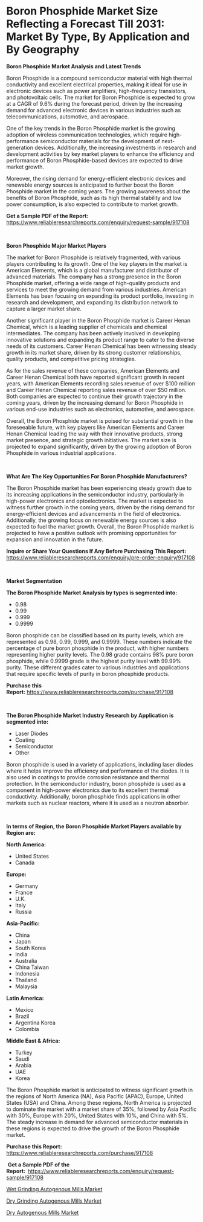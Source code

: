 <p><h1>Boron Phosphide Market Size Reflecting a Forecast Till 2031: Market By Type, By Application and By Geography</h1></p><p><strong>Boron Phosphide Market Analysis and Latest Trends</strong></p>
<p><p>Boron Phosphide is a compound semiconductor material with high thermal conductivity and excellent electrical properties, making it ideal for use in electronic devices such as power amplifiers, high-frequency transistors, and photovoltaic cells. The market for Boron Phosphide is expected to grow at a CAGR of 9.6% during the forecast period, driven by the increasing demand for advanced electronic devices in various industries such as telecommunications, automotive, and aerospace.</p><p>One of the key trends in the Boron Phosphide market is the growing adoption of wireless communication technologies, which require high-performance semiconductor materials for the development of next-generation devices. Additionally, the increasing investments in research and development activities by key market players to enhance the efficiency and performance of Boron Phosphide-based devices are expected to drive market growth.</p><p>Moreover, the rising demand for energy-efficient electronic devices and renewable energy sources is anticipated to further boost the Boron Phosphide market in the coming years. The growing awareness about the benefits of Boron Phosphide, such as its high thermal stability and low power consumption, is also expected to contribute to market growth.</p></p>
<p><strong>Get a Sample PDF of the Report:&nbsp;</strong> <a href="https://www.reliableresearchreports.com/enquiry/request-sample/917108">https://www.reliableresearchreports.com/enquiry/request-sample/917108</a></p>
<p>&nbsp;</p>
<p><strong>Boron Phosphide Major Market Players</strong></p>
<p><p>The market for Boron Phosphide is relatively fragmented, with various players contributing to its growth. One of the key players in the market is American Elements, which is a global manufacturer and distributor of advanced materials. The company has a strong presence in the Boron Phosphide market, offering a wide range of high-quality products and services to meet the growing demand from various industries. American Elements has been focusing on expanding its product portfolio, investing in research and development, and expanding its distribution network to capture a larger market share.</p><p>Another significant player in the Boron Phosphide market is Career Henan Chemical, which is a leading supplier of chemicals and chemical intermediates. The company has been actively involved in developing innovative solutions and expanding its product range to cater to the diverse needs of its customers. Career Henan Chemical has been witnessing steady growth in its market share, driven by its strong customer relationships, quality products, and competitive pricing strategies.</p><p>As for the sales revenue of these companies, American Elements and Career Henan Chemical both have reported significant growth in recent years, with American Elements recording sales revenue of over $100 million and Career Henan Chemical reporting sales revenue of over $50 million. Both companies are expected to continue their growth trajectory in the coming years, driven by the increasing demand for Boron Phosphide in various end-use industries such as electronics, automotive, and aerospace.</p><p>Overall, the Boron Phosphide market is poised for substantial growth in the foreseeable future, with key players like American Elements and Career Henan Chemical leading the way with their innovative products, strong market presence, and strategic growth initiatives. The market size is projected to expand significantly, driven by the growing adoption of Boron Phosphide in various industrial applications.</p></p>
<p>&nbsp;</p>
<p><strong>What Are The Key Opportunities For Boron Phosphide Manufacturers?</strong></p>
<p><p>The Boron Phosphide market has been experiencing steady growth due to its increasing applications in the semiconductor industry, particularly in high-power electronics and optoelectronics. The market is expected to witness further growth in the coming years, driven by the rising demand for energy-efficient devices and advancements in the field of electronics. Additionally, the growing focus on renewable energy sources is also expected to fuel the market growth. Overall, the Boron Phosphide market is projected to have a positive outlook with promising opportunities for expansion and innovation in the future.</p></p>
<p><strong>Inquire or Share Your Questions If Any Before Purchasing This Report:</strong> <a href="https://www.reliableresearchreports.com/enquiry/pre-order-enquiry/917108">https://www.reliableresearchreports.com/enquiry/pre-order-enquiry/917108</a></p>
<p>&nbsp;</p>
<p><strong>Market Segmentation</strong></p>
<p><strong>The Boron Phosphide Market Analysis by types is segmented into:</strong></p>
<p><ul><li>0.98</li><li>0.99</li><li>0.999</li><li>0.9999</li></ul></p>
<p><p>Boron phosphide can be classified based on its purity levels, which are represented as 0.98, 0.99, 0.999, and 0.9999. These numbers indicate the percentage of pure boron phosphide in the product, with higher numbers representing higher purity levels. The 0.98 grade contains 98% pure boron phosphide, while 0.9999 grade is the highest purity level with 99.99% purity. These different grades cater to various industries and applications that require specific levels of purity in boron phosphide products.</p></p>
<p><strong>Purchase this Report:&nbsp;</strong><a href="https://www.reliableresearchreports.com/purchase/917108">https://www.reliableresearchreports.com/purchase/917108</a></p>
<p>&nbsp;</p>
<p><strong>The Boron Phosphide Market Industry Research by Application is segmented into:</strong></p>
<p><ul><li>Laser Diodes</li><li>Coating</li><li>Semiconductor</li><li>Other</li></ul></p>
<p><p>Boron phosphide is used in a variety of applications, including laser diodes where it helps improve the efficiency and performance of the diodes. It is also used in coatings to provide corrosion resistance and thermal protection. In the semiconductor industry, boron phosphide is used as a component in high-power electronics due to its excellent thermal conductivity. Additionally, boron phosphide finds applications in other markets such as nuclear reactors, where it is used as a neutron absorber.</p></p>
<p>&nbsp;</p>
<p><strong>In terms of Region, the Boron Phosphide Market Players available by Region are:</strong></p>
<p>
    <p> <strong> North America: </strong>
        <ul>
            <li>United States</li>
            <li>Canada</li>
        </ul>
        </p> 
    <p> <strong> Europe: </strong>
        <ul>
            <li>Germany</li>
            <li>France</li>
            <li>U.K.</li>
            <li>Italy</li>
            <li>Russia</li>
        </ul>
        </p> 
    <p> <strong> Asia-Pacific: </strong>
        <ul>
            <li>China</li>
            <li>Japan</li>
            <li>South Korea</li>
            <li>India</li>
            <li>Australia</li>
            <li>China Taiwan</li>
            <li>Indonesia</li>
            <li>Thailand</li>
            <li>Malaysia</li>
        </ul>
        </p> 
    <p> <strong> Latin America: </strong>
        <ul>
            <li>Mexico</li>
            <li>Brazil</li>
            <li>Argentina Korea</li>
            <li>Colombia</li>
        </ul>
        </p> 
    <p> <strong> Middle East & Africa: </strong>
        <ul>
            <li>Turkey</li>
            <li>Saudi</li>
            <li>Arabia</li>
            <li>UAE</li>
            <li>Korea</li>
        </ul>
    </p>
    </p>
<p><p>The Boron Phosphide market is anticipated to witness significant growth in the regions of North America (NA), Asia Pacific (APAC), Europe, United States (USA) and China. Among these regions, North America is projected to dominate the market with a market share of 35%, followed by Asia Pacific with 30%, Europe with 20%, United States with 10%, and China with 5%. The steady increase in demand for advanced semiconductor materials in these regions is expected to drive the growth of the Boron Phosphide market.</p></p>
<p><strong>Purchase this Report: </strong><a href="https://www.reliableresearchreports.com/purchase/917108">https://www.reliableresearchreports.com/purchase/917108</a></p>
<p>&nbsp;<strong>Get a Sample PDF of the Report:&nbsp;&nbsp;</strong><a href="https://www.reliableresearchreports.com/enquiry/request-sample/917108">https://www.reliableresearchreports.com/enquiry/request-sample/917108</a></p>
<p><strong></strong></p>
<p><p><a href="https://view.publitas.com/reportprime-1/wet-grinding-autogenous-mills-market-research-report-reveals-the-latest-trends-and-opportunities-of-this-market-for-period-from-2023-2030/">Wet Grinding Autogenous Mills Market</a></p><p><a href="https://view.publitas.com/reportprime-1/dry-grinding-autogenous-mills-market-provides-a-comprehensive-analysis-including-a-macro-overview-of-the-market-as-well-as-micro-details-such-as-market-size-and-competitive-landscape/">Dry Grinding Autogenous Mills Market</a></p><p><a href="https://view.publitas.com/reportprime-1/dry-autogenous-mills-market-with-the-goal-of-estimating-the-market-size-and-future-growth-potential-of-various-market-segments-based-on-component-applications-end-user-and-region/">Dry Autogenous Mills Market</a></p></p>